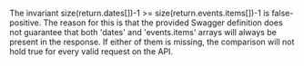 The invariant size(return.dates[])-1 >= size(return.events.items[])-1 is false-positive. The reason for this is that the provided Swagger definition does not guarantee that both 'dates' and 'events.items' arrays will always be present in the response. If either of them is missing, the comparison will not hold true for every valid request on the API.
